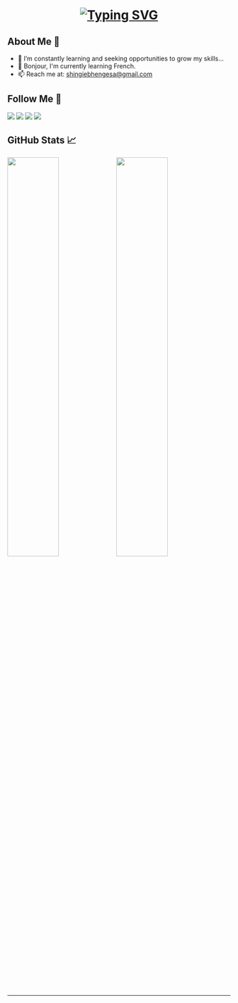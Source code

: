 <h1 align="center">
<a href="https://git.io/typing-svg"><img src="https://readme-typing-svg.demolab.com?font=Fira+Code&weight=800&duration=5050&pause=1000&random=false&width=435&lines=Designing%2C+Defining%2C+and+Delivering" alt="Typing SVG" /></a>
</h1>

## About Me 👩

- 🔭 I’m constantly learning and seeking opportunities to grow my skills...
- 👋 Bonjour, I'm currently learning French.
- 📫 Reach me at: shingiebhengesa@gmail.com

## Follow Me 🚀

<p id="socialIcons" >
    <a href="https://linkedin.com/in/shingirai_bhengesa" alt="LinkedIn">
        <img src="https://img.shields.io/badge/-LinkedIn-blue?style=flat-square&logo=linkedin" /></a>
    <a href="https://twitter.com/bhengesa" alt="Twitter">
        <img src="https://img.shields.io/badge/-Twitter-3a424f?style=flat-square&logo=twitter" /></a>
   <a href="https://www.instagram.com/shingiraibhengesa/" alt="Instagram">
        <img src="https://img.shields.io/badge/-Instagram-3a424f?style=flat-square&logo=instagram" /></a>
    <a href="https://www.facebook.com/shingirai.bhengesa" alt="Facebook">
        <img src="https://img.shields.io/badge/-Facebook-3a424f?style=flat-square&logo=facebook" /></a>
</p>

## GitHub Stats 📈

<p >
  <img width="48%" src="https://github-readme-stats.vercel.app/api?username=ShingiraiBhengesa&show_icons=true&hide_border=true&theme=radical" />
  <img width="48%" src="https://github-readme-streak-stats.herokuapp.com/?user=ShingiraiBhengesa&hide_border=true&theme=radical" />
</p>

---




